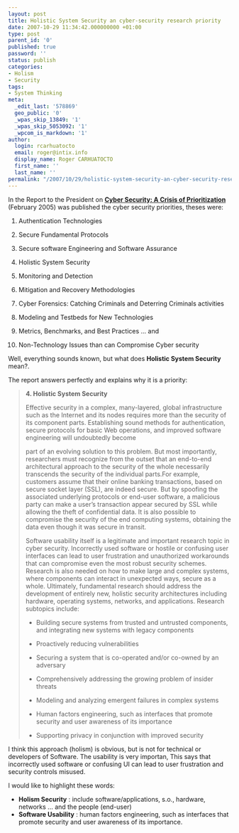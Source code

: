 ```yaml
---
layout: post
title: Holistic System Security an cyber-security research priority
date: 2007-10-29 11:34:42.000000000 +01:00
type: post
parent_id: '0'
published: true
password: ''
status: publish
categories:
- Holism
- Security
tags:
- System Thinking
meta:
  _edit_last: '578869'
  geo_public: '0'
  _wpas_skip_13849: '1'
  _wpas_skip_5053092: '1'
  _wpcom_is_markdown: '1'
author:
  login: rcarhuatocto
  email: roger@intix.info
  display_name: Roger CARHUATOCTO
  first_name: ''
  last_name: ''
permalink: "/2007/10/29/holistic-system-security-an-cyber-security-research-priority/"
---
```

In the Report to the President on [**Cyber Security: A Crisis of Prioritization**](http://www.nitrd.gov/pitac/reports/20050301_cybersecurity/cybersecurity.pdf) (February 2005) was published the cyber security priorities, theses were:

  


  

  1. Authentication Technologies
  

  2. Secure Fundamental Protocols
  

  3. Secure software Engineering and Software Assurance
  

  4. Holistic System Security
  

  5. Monitoring and Detection
  

  6. Mitigation and Recovery Methodologies
  

  7. Cyber Forensics: Catching Criminals and Deterring Criminals activities
  

  8. Modeling and Testbeds for New Technologies
  

  9. Metrics, Benchmarks, and Best Practices ... and
  

  10. Non-Technology Issues than can Compromise Cyber security
  

  


Well, everything sounds known, but what does **Holistic System Security** mean?.  
  
  
  
The report answers perfectly and explains why it is a priority:

  


>  **4\. Holistic System Security**
> 
>   
> 
> 
> Effective security in a complex, many-layered, global infrastructure such as the Internet and its nodes requires more than the security of its component parts. Establishing sound methods for authentication, secure protocols for basic Web operations, and improved software engineering will undoubtedly become  
>   
> part of an evolving solution to this problem. But most importantly, researchers must recognize from the outset that an end-to-end architectural approach to the security of the whole necessarily transcends the security of the individual parts.For example, customers assume that their online banking transactions, based on secure socket layer (SSL), are indeed secure. But by spoofing the associated underlying protocols or end-user software, a malicious party can make a user’s transaction appear secured by SSL while allowing the theft of confidential data. It is also possible to compromise the security of the end computing systems, obtaining the data even though it was secure in transit.
> 
>   
> 
> 
> Software usability itself is a legitimate and important research topic in cyber security. Incorrectly used software or hostile or confusing user interfaces can lead to user frustration and unauthorized workarounds that can compromise even the most robust security schemes. Research is also needed on how to make large and complex systems, where components can interact in unexpected ways, secure as a whole. Ultimately, fundamental research should address the development of entirely new, holistic security architectures including hardware, operating systems, networks, and applications. Research subtopics include:
> 
>   
> 
> 
>   
> 
>   * Building secure systems from trusted and untrusted components, and integrating new systems with legacy components
>   
> 
>   * Proactively reducing vulnerabilities
>   
> 
>   * Securing a system that is co-operated and/or co-owned by an adversary
>   
> 
>   * Comprehensively addressing the growing problem of insider threats
>   
> 
>   * Modeling and analyzing emergent failures in complex systems
>   
> 
>   * Human factors engineering, such as interfaces that promote security and user awareness of its importance
>   
> 
>   * Supporting privacy in conjunction with improved security
>   
> 
  
> 

  


  
  
I think this approach (holism) is obvious, but is not for technical or developers of Software. The usability is very importan, This says that incorrectly used software or confusing UI can lead to user frustration and security controls misused.

  


I would like to highlight these words:

  * **Holism Security** : include software/applications, s.o., hardware, networks ... and the people (end-user)
  * **Software Usability** : human factors engineering, such as interfaces that promote security and user awareness of its importance.


